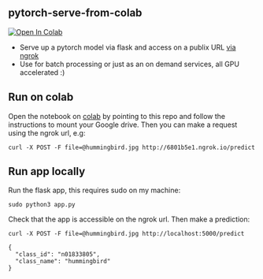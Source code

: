 ## pytorch-serve-from-colab

[![Open In Colab](https://colab.research.google.com/assets/colab-badge.svg)](https://colab.research.google.com/github/robmarkcole/pytorch-serve-from-colab/blob/master/pytorch-serve-colab.ipynb)

* Serve up a pytorch model via flask and access on a publix URL [via ngrok](https://github.com/gstaff/flask-ngrok)
* Use for batch processing or just as an on demand services, all GPU accelerated :)

## Run on colab
Open the notebook on [colab](https://colab.research.google.com) by pointing to this repo and follow the instructions to mount your Google drive. Then you can make a request using the ngrok url, e.g:
```
curl -X POST -F file=@hummingbird.jpg http://6801b5e1.ngrok.io/predict
```

## Run app locally
Run the flask app, this requires sudo on my machine:
```
sudo python3 app.py 
```
Check that the app is accessible on the ngrok url. Then make a prediction:
```
curl -X POST -F file=@hummingbird.jpg http://localhost:5000/predict

{
  "class_id": "n01833805", 
  "class_name": "hummingbird"
}
```